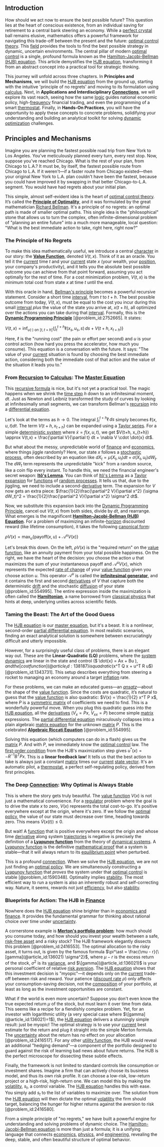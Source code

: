 ## Introduction
How should we act now to ensure the best possible future? This question lies at the heart of conscious existence, from an individual saving for retirement to a central bank steering an economy. While a [perfect crystal](@article_id:137820) ball remains elusive, mathematics offers a powerful framework for navigating this trade-off between the present and the future: [optimal control theory](@article_id:139498). This [field](@article_id:151652) provides the tools to find the best possible strategy in dynamic, uncertain environments. The central pillar of modern [optimal control](@article_id:137985) is a single, profound formula known as the [Hamilton-Jacobi-Bellman (HJB) equation](@article_id:170668). This article demystifies the [HJB equation](@article_id:139630), transforming it from an abstract concept into a practical tool for strategic thinking.

This journey will unfold across three chapters. In **Principles and Mechanisms**, we will build the [HJB equation](@article_id:139630) from the ground up, starting with the intuitive 'principle of no regrets' and moving to its formulation using [calculus](@article_id:145546). Next, in **Applications and Interdisciplinary [Connections](@article_id:193345)**, we will explore its vast reach, seeing how the same [logic](@article_id:266330) guides national economic policy, high-[frequency](@article_id:264036) financial trading, and even the programming of a smart [thermostat](@article_id:142901). Finally, in **Hands-On Practices**, you will have the opportunity to apply these concepts to concrete problems, solidifying your understanding and building an analytical toolkit for solving [dynamic optimization](@article_id:144828) challenges.

## Principles and Mechanisms

Imagine you are planning the fastest possible road trip from New York to Los Angeles. You've meticulously planned every turn, every rest stop. Now, suppose you've reached Chicago. What is the rest of your plan, from Chicago to L.A.? It must be, by itself, the fastest possible route from Chicago to L.A. If it weren't—if a faster route from Chicago existed—then your original New York to L.A. plan couldn't have been the fastest, because you could have improved it by swapping in that better Chicago-to-L.A. segment. You would have had regrets about your initial plan.

This simple, almost self-evident idea is the heart of [optimal control theory](@article_id:139498). It’s called the **[Principle of Optimality](@article_id:147039)**, and it was formulated by the great mathematician [Richard Bellman](@article_id:136486). It's a principle of no regrets: an optimal path is made of smaller optimal paths. This single idea is the "philosophical" stone that allows us to turn the complex, often infinite-dimensional problem of "planning an entire future" into a much more manageable, local question: "What is the best immediate action to take, right here, right now?"

### The Principle of No Regrets

To make this idea mathematically useful, we introduce a central [character](@article_id:264898) in our story: the **[Value Function](@article_id:144256)**, denoted $V(t, x)$. Think of it as an oracle. You tell it the [current](@article_id:270029) time $t$ and your [current](@article_id:270029) state $x$ (your wealth, your [position](@article_id:167295), your company's productivity), and it tells you the absolute best possible outcome you can achieve from that point forward, assuming you act optimally for the rest of time. For a cost minimization problem, $V(t,x)$ is the minimum total cost from state $x$ at time $t$ until the end.

With this oracle in hand, [Bellman's principle](@article_id:167536) becomes a powerful recursive statement. Consider a short time [interval](@article_id:158498), from $t$ to $t+h$. The best possible outcome from today, $V(t, x)$, must be equal to the cost you incur during this small [interval](@article_id:158498) *plus* the value of the state you arrive at, $x(t+h)$, all optimized over the actions you can take during that [interval](@article_id:158498). Formally, this is the **[Dynamic Programming Principle](@article_id:188490)** [@problem_id:2752665]. It states:

$V(t,x) = \inf_{u(\cdot) \text{ on } [t, t+h]} \left\{ \int_t^{t+h} \ell(x_s, u_s, s) \,ds + V(t+h, x_{t+h}) \right\}$

Here, $\ell$ is the "running cost" (the pain or effort per second) and $u$ is your control action (how hard you press the accelerator, how much you consume). This equation is a conversation with the future. It says: "The value of your [current](@article_id:270029) situation is found by choosing the best immediate action, considering both the immediate cost of that action and the value of the situation it leads you to."

### From [Recursion](@article_id:264202) to [Calculus](@article_id:145546): The [Master Equation](@article_id:142465)

This [recursive formula](@article_id:160136) is nice, but it's not yet a practical tool. The magic happens when we shrink the [time step](@article_id:136673) $h$ down to an infinitesimal moment, $dt$. Just as Newton and Leibniz transformed the study of curves by looking at infinitesimally small segments, we can transform Bellman's [recursion](@article_id:264202) into a [differential equation](@article_id:263690).

Let's look at the terms as $h \to 0$. The integral $\int_t^{t+h} \ell \,ds$ simply becomes $\ell(x,u,t) dt$. The term $V(t+h, x_{t+h})$ can be expanded using a [Taylor series](@article_id:146660). For a simple [deterministic system](@article_id:174064) where $\dot{x} = f(x,u,t)$, we get $V(t+h, x_{t+h}) \approx V(t,x) + \frac{\partial V}{\partial t} dt + \nabla V \cdot \dot{x} dt$.

But what about the messy, unpredictable world of [finance](@article_id:144433) and [economics](@article_id:271560), where things jiggle randomly? Here, our state $x$ follows a [stochastic process](@article_id:159008), often described by an equation like $dX_t = \mu(X_t, u_t) dt + \sigma(X_t, u_t) dW_t$. The $dW_t$ term represents the unpredictable "kick" from a random source, like a coin flip every instant. To handle this, we need the financial engineer's secret weapon: **[Itô's Lemma](@article_id:138418)**. You can think of [Itô's Lemma](@article_id:138418) as a [Taylor expansion](@article_id:144563) for [functions](@article_id:153927) of [random processes](@article_id:267993). It tells us that, due to the jiggling, we need to include a second-[derivative](@article_id:157426) term. The expansion for $V$ now gets an extra piece: $\frac{1}{2}\frac{\partial^2 V}{\partial x^2} (\sigma dW_t)^2 = \frac{1}{2}\frac{\partial^2 V}{\partial x^2} \sigma^2 dt$.

Now, we substitute this expansion back into the [Dynamic Programming Principle](@article_id:188490), cancel out $V(t,x)$ from both sides, divide by $dt$, and rearrange. What emerges is the magnificent **[Hamilton-Jacobi-Bellman (HJB) Equation](@article_id:170668)**. For a problem of maximizing an infinite-[horizon](@article_id:192169) discounted reward (like lifetime consumption), it takes the following [canonical form](@article_id:139743):

$\rho V(x) = \max_{u} \left\{ \text{payoff}(x,u) + \mathcal{A}^u V(x) \right\}$

Let's break this down. On the left, $\rho V(x)$ is the "required return" on the [value function](@article_id:144256), like an annuity payment from your total possible happiness. On the right, we have the heart of the decision: you choose the action $u$ that maximizes the sum of your instantaneous payoff and $\mathcal{A}^u V(x)$, which represents the expected [rate of change](@article_id:158276) of your [value function](@article_id:144256) given you choose action $u$. This operator $\mathcal{A}^u$ is called the **[infinitesimal generator](@article_id:269930)**, and it contains the first and second [derivatives](@article_id:165970) of $V$ that capture both the deterministic [drift](@article_id:268312) and the stochastic [diffusion](@article_id:140951) of your state [@problem_id:554995]. The entire expression inside the maximization is often called the **[Hamiltonian](@article_id:143792)**, a name borrowed from [classical physics](@article_id:149900) that hints at deep, underlying unities across scientific fields.

### Taming the Beast: The Art of the Good Guess

The [HJB equation](@article_id:139630) is our [master equation](@article_id:142465), but it's a beast. It is a nonlinear, second-order [partial differential equation](@article_id:140838). In most realistic scenarios, finding an exact analytical solution is somewhere between excruciatingly difficult and utterly impossible.

However, for a surprisingly useful class of problems, there is an elegant way out. These are the **Linear-Quadratic (LQ)** problems, where the [system dynamics](@article_id:135794) are linear in the state and control ($ \dot{x} = Ax + Bu $), and the [cost function](@article_id:138187) is quadratic ($x^T Q x + u^T R u$) [@problem_id:1343731]. This setup describes everything from steering a rocket to managing an economy around a target [inflation](@article_id:160710) rate.

For these problems, we can make an educated guess—an *[ansatz](@article_id:183890)*—about the shape of the [value function](@article_id:144256). Since the costs are quadratic, it’s natural to guess that the [value function](@article_id:144256) is also quadratic: $V(x) = \frac{1}{2} x^T P x$, where $P$ is a [symmetric matrix](@article_id:142636) of coefficients we need to find. This is a wonderfully powerful move. When you plug this quadratic guess into the [HJB equation](@article_id:139630), all the [derivatives](@article_id:165970) ($V_x = Px$, $V_{xx} = P$) become simple [matrix](@article_id:202118) expressions. The [partial differential equation](@article_id:140838) miraculously collapses into a plain algebraic [matrix equation](@article_id:204257) for the unknown [matrix](@article_id:202118) $P$. This is the celebrated **[Algebraic Riccati Equation](@article_id:193423)** [@problem_id:554995].

Solving this equation (which computers can do in a flash) gives us the [matrix](@article_id:202118) $P$. And with $P$, we immediately know the [optimal control](@article_id:137985) law. The [first-order condition](@article_id:140208) from the HJB's maximization step gives $u^*(x) = -R^{-1}B^T P x$. This is a **linear feedback law**! It tells us that the best action to take is always just a constant [matrix](@article_id:202118) times our [current](@article_id:270029) [state vector](@article_id:154113). It's an automatic pilot, a [thermostat](@article_id:142901), a perfect self-regulating policy, derived from first principles.

### The Deep [Connection](@article_id:157984): Why Optimal is Always Stable

This is where the story gets truly beautiful. The [value function](@article_id:144256) $V(x)$ is not just a mathematical convenience. For a [regulator](@article_id:151352) problem where the goal is to drive the state $x$ to zero, $V(x)$ represents the total cost-to-go. It's positive everywhere except at the origin, where it's zero. If we follow the [optimal policy](@article_id:138001), the value of our state must decrease over time, heading towards zero. This means $\dot{V}(x(t)) \le 0$.

But wait! A [function](@article_id:141001) that is positive everywhere except the origin and whose time [derivative](@article_id:157426) along system [trajectories](@article_id:273930) is negative is precisely the definition of a **[Lyapunov function](@article_id:153249)** from the theory of [dynamical systems](@article_id:146147). A [Lyapunov function](@article_id:153249) is the definitive [mathematical proof](@article_id:136667) that a system is stable—that it will always return to its [equilibrium point](@article_id:272211) when perturbed.

This is a profound [connection](@article_id:157984). When we solve the [HJB equation](@article_id:139630), we are not just finding an [optimal policy](@article_id:138001). We are simultaneously constructing a [Lyapunov function](@article_id:153249) that *proves* the system under that [optimal control](@article_id:137985) is stable [@problem_id:1590348]. Optimality implies [stability](@article_id:142499). The most efficient way to run a system is also an inherently robust and self-correcting way. Nature, it seems, rewards not just [efficiency](@article_id:165255), but also [stability](@article_id:142499).

### Blueprints for Action: The HJB in [Finance](@article_id:144433)

Nowhere does the [HJB equation](@article_id:139630) shine brighter than in [economics and finance](@article_id:139616). It provides the fundamental grammar for thinking about rational choice over time under [uncertainty](@article_id:275351).

A cornerstone example is **[Merton's portfolio problem](@article_id:136081)**: how much should you consume today, and how should you invest your wealth between a safe, [risk-free asset](@article_id:145502) and a risky stock? The HJB framework elegantly dissects this problem [@problem_id:2416553]. The optimal allocation to the risky asset, it turns out, is given by the famous formula $\pi^\ast = \frac{\mu - r}{\[gamma](@article_id:136021) \sigma^2}$, where $\mu-r$ is the excess return of the stock, $\sigma^2$ is its [variance](@article_id:148683), and $\[gamma](@article_id:136021)$ is your personal coefficient of relative [risk aversion](@article_id:136912). The [HJB equation](@article_id:139630) shows that this investment decision is "myopic"—it depends only on the [current](@article_id:270029) trade-off between risk and reward. Your patience ([discount rate](@article_id:145380) $\rho$) only affects your consumption-saving decision, not the [composition](@article_id:191561) of your portfolio, at least as long as the investment opportunities are constant.

What if the world is even more uncertain? Suppose you don't even know the true expected return $\mu$ of the stock, but must learn it over time from data. This seems like a recipe for a fiendishly complex problem. Yet, for an investor with logarithmic utility (a very special case where $\[gamma](@article_id:136021)=1$), the [HJB equation](@article_id:139630) delivers a stunningly simple result: just be myopic! The optimal strategy is to use your [current](@article_id:270029) best estimate for the return and plug it straight into the simple Merton formula. The [uncertainty](@article_id:275351) about the return has no effect on your allocation [@problem_id:2416517]. For any other [utility function](@article_id:137313), the HJB would reveal an additional "hedging demand"—a component of the portfolio designed to guard against the risk of learning bad news about future returns. The HJB is the perfect microscope for dissecting these subtle effects.

Finally, the framework is not limited to standard controls like consumption or investment shares. Imagine a firm that can actively choose its business model, and thus its own risk profile. It can choose a low-risk, low-return project or a high-risk, high-return one. We can model this by making the [volatility](@article_id:266358), $s_t$, a control variable. The [HJB equation](@article_id:139630) handles this with ease. You simply add $s_t$ to the list of variables to maximize over. The solution from the [HJB equation](@article_id:139630) will then dictate the optimal [volatility](@article_id:266358) the firm should target, balancing the hunger for higher returns against the aversion to risk [@problem_id:2416580].

From a simple principle of "no regrets," we have built a powerful engine for understanding and solving problems of dynamic choice. The [Hamilton-Jacobi-Bellman equation](@article_id:142702) is more than just a formula; it is a unifying language that connects [economics](@article_id:271560), [physics](@article_id:144980), and [engineering](@article_id:275179), revealing the deep, stable, and often beautiful structure of optimal behavior.

